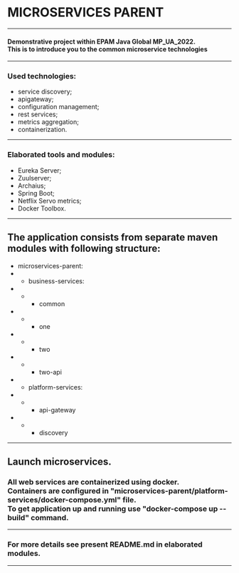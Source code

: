 # MICROSERVICES PARENT
- - -
#### Demonstrative project within EPAM Java Global MP_UA_2022.</br>This is to introduce you to the common microservice technologies</br>
- - -
### Used technologies:
* service discovery;
* apigateway;
* configuration management;
* rest services;
* metrics aggregation;
* containerization.
- - -
### Elaborated tools and modules:
* Eureka Server;
* Zuulserver;
* Archaius;
* Spring Boot;
* Netflix Servo metrics;
* Docker Toolbox.
- - -
## The application consists from separate maven modules with following structure:</br>
* microservices-parent:
* * business-services:
* * * common
* * * one
* * * two
* * * two-api
* * platform-services:
* * * api-gateway
* * * discovery
- - -
## Launch microservices.
### All web services are containerized using docker. </br> Containers are configured in "microservices-parent/platform-services/docker-compose.yml" file. </br> To get application up and running use "docker-compose up --build" command.<br>
- - -
### For more details see present README.md in elaborated modules.
- - -